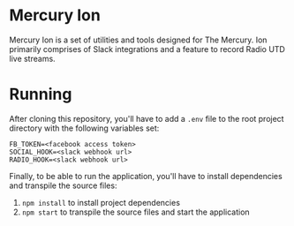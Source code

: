 # Mercury Ion

Mercury Ion is a set of utilities and tools designed for The Mercury. Ion primarily comprises of Slack integrations and a feature to record Radio UTD live streams.

# Running

After cloning this repository, you'll have to add a `.env` file to the root project directory with the following variables set:

    FB_TOKEN=<facebook access token>
    SOCIAL_HOOK=<slack webhook url>
    RADIO_HOOK=<slack webhook url>

Finally, to be able to run the application, you'll have to install dependencies and transpile the source files:

1. `npm install` to install project dependencies
2. `npm start` to transpile the source files and start the application
